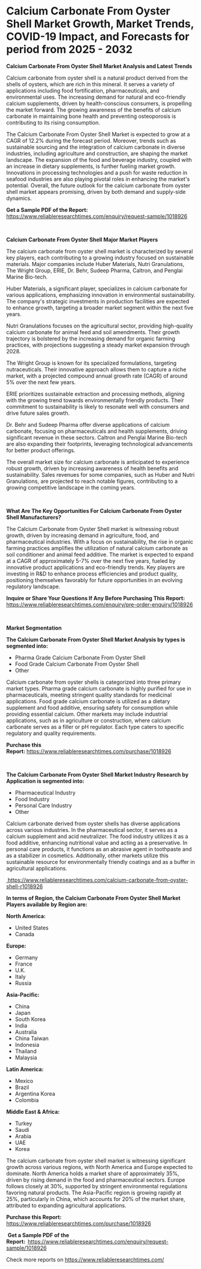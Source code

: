<p><h1>Calcium Carbonate From Oyster Shell Market Growth, Market Trends, COVID-19 Impact, and Forecasts for period from 2025 - 2032</h1></p><p><strong>Calcium Carbonate From Oyster Shell Market Analysis and Latest Trends</strong></p>
<p><p>Calcium carbonate from oyster shell is a natural product derived from the shells of oysters, which are rich in this mineral. It serves a variety of applications including food fortification, pharmaceuticals, and environmental uses. The increasing demand for natural and eco-friendly calcium supplements, driven by health-conscious consumers, is propelling the market forward. The growing awareness of the benefits of calcium carbonate in maintaining bone health and preventing osteoporosis is contributing to its rising consumption.</p><p>The Calcium Carbonate From Oyster Shell Market is expected to grow at a CAGR of 12.2% during the forecast period. Moreover, trends such as sustainable sourcing and the integration of calcium carbonate in diverse industries, including agriculture and construction, are shaping the market landscape. The expansion of the food and beverage industry, coupled with an increase in dietary supplements, is further fueling market growth. Innovations in processing technologies and a push for waste reduction in seafood industries are also playing pivotal roles in enhancing the market's potential. Overall, the future outlook for the calcium carbonate from oyster shell market appears promising, driven by both demand and supply-side dynamics.</p></p>
<p><strong>Get a Sample PDF of the Report:&nbsp;</strong> <a href="https://www.reliableresearchtimes.com/enquiry/request-sample/1018926?utm_campaign=3317&utm_medium=2&utm_source=Github&utm_content=ia&utm_term=31032025&utm_id=calcium-carbonate-from-oyster-shell">https://www.reliableresearchtimes.com/enquiry/request-sample/1018926</a></p>
<p>&nbsp;</p>
<p><strong>Calcium Carbonate From Oyster Shell Major Market Players</strong></p>
<p><p>The calcium carbonate from oyster shell market is characterized by several key players, each contributing to a growing industry focused on sustainable materials. Major companies include Huber Materials, Nutri Granulations, The Wright Group, ERIE, Dr. Behr, Sudeep Pharma, Caltron, and Penglai Marine Bio-tech.</p><p>Huber Materials, a significant player, specializes in calcium carbonate for various applications, emphasizing innovation in environmental sustainability. The company's strategic investments in production facilities are expected to enhance growth, targeting a broader market segment within the next five years.</p><p>Nutri Granulations focuses on the agricultural sector, providing high-quality calcium carbonate for animal feed and soil amendments. Their growth trajectory is bolstered by the increasing demand for organic farming practices, with projections suggesting a steady market expansion through 2028.</p><p>The Wright Group is known for its specialized formulations, targeting nutraceuticals. Their innovative approach allows them to capture a niche market, with a projected compound annual growth rate (CAGR) of around 5% over the next few years.</p><p>ERIE prioritizes sustainable extraction and processing methods, aligning with the growing trend towards environmentally friendly products. Their commitment to sustainability is likely to resonate well with consumers and drive future sales growth.</p><p>Dr. Behr and Sudeep Pharma offer diverse applications of calcium carbonate, focusing on pharmaceuticals and health supplements, driving significant revenue in these sectors. Caltron and Penglai Marine Bio-tech are also expanding their footprints, leveraging technological advancements for better product offerings.</p><p>The overall market size for calcium carbonate is anticipated to experience robust growth, driven by increasing awareness of health benefits and sustainability. Sales revenues for some companies, such as Huber and Nutri Granulations, are projected to reach notable figures, contributing to a growing competitive landscape in the coming years.</p></p>
<p>&nbsp;</p>
<p><strong>What Are The Key Opportunities For Calcium Carbonate From Oyster Shell Manufacturers?</strong></p>
<p><p>The Calcium Carbonate from Oyster Shell market is witnessing robust growth, driven by increasing demand in agriculture, food, and pharmaceutical industries. With a focus on sustainability, the rise in organic farming practices amplifies the utilization of natural calcium carbonate as soil conditioner and animal feed additive. The market is expected to expand at a CAGR of approximately 5-7% over the next five years, fueled by innovative product applications and eco-friendly trends. Key players are investing in R&D to enhance process efficiencies and product quality, positioning themselves favorably for future opportunities in an evolving regulatory landscape.</p></p>
<p><strong>Inquire or Share Your Questions If Any Before Purchasing This Report:</strong> <a href="https://www.reliableresearchtimes.com/enquiry/pre-order-enquiry/1018926?utm_campaign=3317&utm_medium=2&utm_source=Github&utm_content=ia&utm_term=31032025&utm_id=calcium-carbonate-from-oyster-shell">https://www.reliableresearchtimes.com/enquiry/pre-order-enquiry/1018926</a></p>
<p>&nbsp;</p>
<p><strong>Market Segmentation</strong></p>
<p><strong>The Calcium Carbonate From Oyster Shell Market Analysis by types is segmented into:</strong></p>
<p><ul><li>Pharma Grade Calcium Carbonate From Oyster Shell</li><li>Food Grade Calcium Carbonate From Oyster Shell</li><li>Other</li></ul></p>
<p><p>Calcium carbonate from oyster shells is categorized into three primary market types. Pharma grade calcium carbonate is highly purified for use in pharmaceuticals, meeting stringent quality standards for medicinal applications. Food grade calcium carbonate is utilized as a dietary supplement and food additive, ensuring safety for consumption while providing essential calcium. Other markets may include industrial applications, such as in agriculture or construction, where calcium carbonate serves as a filler or pH regulator. Each type caters to specific regulatory and quality requirements.</p></p>
<p><strong>Purchase this Report:&nbsp;</strong><a href="https://www.reliableresearchtimes.com/purchase/1018926?utm_campaign=3317&utm_medium=2&utm_source=Github&utm_content=ia&utm_term=31032025&utm_id=calcium-carbonate-from-oyster-shell">https://www.reliableresearchtimes.com/purchase/1018926</a></p>
<p>&nbsp;</p>
<p><strong>The Calcium Carbonate From Oyster Shell Market Industry Research by Application is segmented into:</strong></p>
<p><ul><li>Pharmaceutical Industry</li><li>Food Industry</li><li>Personal Care Industry</li><li>Other</li></ul></p>
<p><p>Calcium carbonate derived from oyster shells has diverse applications across various industries. In the pharmaceutical sector, it serves as a calcium supplement and acid neutralizer. The food industry utilizes it as a food additive, enhancing nutritional value and acting as a preservative. In personal care products, it functions as an abrasive agent in toothpaste and as a stabilizer in cosmetics. Additionally, other markets utilize this sustainable resource for environmentally friendly coatings and as a buffer in agricultural applications.</p></p>
<p><a href="https://www.reliableresearchtimes.com/calcium-carbonate-from-oyster-shell-r1018926?utm_campaign=3317&utm_medium=2&utm_source=Github&utm_content=ia&utm_term=31032025&utm_id=calcium-carbonate-from-oyster-shell">&nbsp;https://www.reliableresearchtimes.com/calcium-carbonate-from-oyster-shell-r1018926</a></p>
<p><strong>In terms of Region, the Calcium Carbonate From Oyster Shell Market Players available by Region are:</strong></p>
<p>
    <p> <strong> North America: </strong>
        <ul>
            <li>United States</li>
            <li>Canada</li>
        </ul>
        </p> 
    <p> <strong> Europe: </strong>
        <ul>
            <li>Germany</li>
            <li>France</li>
            <li>U.K.</li>
            <li>Italy</li>
            <li>Russia</li>
        </ul>
        </p> 
    <p> <strong> Asia-Pacific: </strong>
        <ul>
            <li>China</li>
            <li>Japan</li>
            <li>South Korea</li>
            <li>India</li>
            <li>Australia</li>
            <li>China Taiwan</li>
            <li>Indonesia</li>
            <li>Thailand</li>
            <li>Malaysia</li>
        </ul>
        </p> 
    <p> <strong> Latin America: </strong>
        <ul>
            <li>Mexico</li>
            <li>Brazil</li>
            <li>Argentina Korea</li>
            <li>Colombia</li>
        </ul>
        </p> 
    <p> <strong> Middle East & Africa: </strong>
        <ul>
            <li>Turkey</li>
            <li>Saudi</li>
            <li>Arabia</li>
            <li>UAE</li>
            <li>Korea</li>
        </ul>
    </p>
    </p>
<p><p>The calcium carbonate from oyster shell market is witnessing significant growth across various regions, with North America and Europe expected to dominate. North America holds a market share of approximately 35%, driven by rising demand in the food and pharmaceutical sectors. Europe follows closely at 30%, supported by stringent environmental regulations favoring natural products. The Asia-Pacific region is growing rapidly at 25%, particularly in China, which accounts for 20% of the market share, attributed to expanding agricultural applications.</p></p>
<p><strong>Purchase this Report: </strong><a href="https://www.reliableresearchtimes.com/purchase/1018926?utm_campaign=3317&utm_medium=2&utm_source=Github&utm_content=ia&utm_term=31032025&utm_id=calcium-carbonate-from-oyster-shell">https://www.reliableresearchtimes.com/purchase/1018926</a></p>
<p>&nbsp;<strong>Get a Sample PDF of the Report:&nbsp;&nbsp;</strong><a href="https://www.reliableresearchtimes.com/enquiry/request-sample/1018926?utm_campaign=3317&utm_medium=2&utm_source=Github&utm_content=ia&utm_term=31032025&utm_id=calcium-carbonate-from-oyster-shell">https://www.reliableresearchtimes.com/enquiry/request-sample/1018926</a></p>
<p><strong></strong></p>
<p>Check more reports on <a href="https://www.reliableresearchtimes.com/?utm_campaign=3317&utm_medium=2&utm_source=Github&utm_content=ia&utm_term=31032025&utm_id=calcium-carbonate-from-oyster-shell">https://www.reliableresearchtimes.com/</a></p>